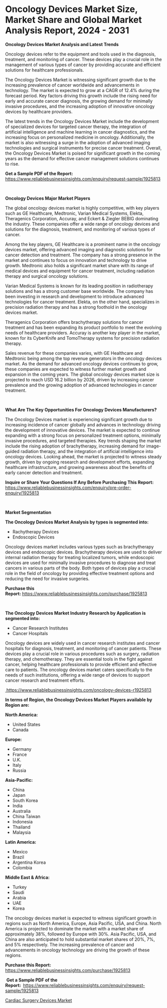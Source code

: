 <p><h1>Oncology Devices Market Size, Market Share and Global Market Analysis Report, 2024 - 2031</h1></p><p><strong>Oncology Devices Market Analysis and Latest Trends</strong></p>
<p><p>Oncology devices refer to the equipment and tools used in the diagnosis, treatment, and monitoring of cancer. These devices play a crucial role in the management of various types of cancer by providing accurate and efficient solutions for healthcare professionals.</p><p>The Oncology Devices Market is witnessing significant growth due to the increasing prevalence of cancer worldwide and advancements in technology. The market is expected to grow at a CAGR of 12.4% during the forecast period. Key factors driving this growth include the rising need for early and accurate cancer diagnosis, the growing demand for minimally invasive procedures, and the increasing adoption of innovative oncology devices by healthcare providers.</p><p>The latest trends in the Oncology Devices Market include the development of specialized devices for targeted cancer therapy, the integration of artificial intelligence and machine learning in cancer diagnostics, and the increasing focus on personalized medicine in oncology. Additionally, the market is also witnessing a surge in the adoption of advanced imaging technologies and surgical instruments for precise cancer treatment. Overall, the Oncology Devices Market is poised for significant growth in the coming years as the demand for effective cancer management solutions continues to rise.</p></p>
<p><strong>Get a Sample PDF of the Report:&nbsp;</strong> <a href="https://www.reliablebusinessinsights.com/enquiry/request-sample/1925813">https://www.reliablebusinessinsights.com/enquiry/request-sample/1925813</a></p>
<p>&nbsp;</p>
<p><strong>Oncology Devices Major Market Players</strong></p>
<p><p>The global oncology devices market is highly competitive, with key players such as GE Healthcare, Medtronic, Varian Medical Systems, Elekta, Theragenics Corporation, Accuray, and Eckert & Ziegler BEBIG dominating the industry. These companies offer a wide range of oncology devices and solutions for the diagnosis, treatment, and monitoring of various types of cancer.</p><p>Among the key players, GE Healthcare is a prominent name in the oncology devices market, offering advanced imaging and diagnostic solutions for cancer detection and treatment. The company has a strong presence in the market and continues to focus on innovation and technology to drive growth. Medtronic also holds a significant market share with its range of medical devices and equipment for cancer treatment, including radiation therapy and surgical oncology solutions.</p><p>Varian Medical Systems is known for its leading position in radiotherapy solutions and has a strong customer base worldwide. The company has been investing in research and development to introduce advanced technologies for cancer treatment. Elekta, on the other hand, specializes in precision radiation therapy and has a strong foothold in the oncology devices market.</p><p>Theragenics Corporation offers brachytherapy solutions for cancer treatment and has been expanding its product portfolio to meet the evolving needs of healthcare providers. Accuray is another key player in the market, known for its CyberKnife and TomoTherapy systems for precision radiation therapy.</p><p>Sales revenue for these companies varies, with GE Healthcare and Medtronic being among the top revenue generators in the oncology devices market. As the demand for advanced oncology devices continues to grow, these companies are expected to witness further market growth and expansion in the coming years. The global oncology devices market size is projected to reach USD 16.2 billion by 2026, driven by increasing cancer prevalence and the growing adoption of advanced technologies in cancer treatment.</p></p>
<p>&nbsp;</p>
<p><strong>What Are The Key Opportunities For Oncology Devices Manufacturers?</strong></p>
<p><p>The Oncology Devices market is experiencing significant growth due to increasing incidence of cancer globally and advances in technology driving the development of innovative devices. The market is expected to continue expanding with a strong focus on personalized treatment options, minimally invasive procedures, and targeted therapies. Key trends shaping the market include the rising adoption of brachytherapy, increasing demand for image-guided radiation therapy, and the integration of artificial intelligence into oncology devices. Looking ahead, the market is projected to witness steady growth, driven by ongoing research and development efforts, expanding healthcare infrastructure, and growing awareness about the benefits of early cancer detection and treatment.</p></p>
<p><strong>Inquire or Share Your Questions If Any Before Purchasing This Report:</strong> <a href="https://www.reliablebusinessinsights.com/enquiry/pre-order-enquiry/1925813">https://www.reliablebusinessinsights.com/enquiry/pre-order-enquiry/1925813</a></p>
<p>&nbsp;</p>
<p><strong>Market Segmentation</strong></p>
<p><strong>The Oncology Devices Market Analysis by types is segmented into:</strong></p>
<p><ul><li>Rachytherapy Devices</li><li>Endoscopic Devices</li></ul></p>
<p><p>Oncology devices market includes various types such as brachytherapy devices and endoscopic devices. Brachytherapy devices are used to deliver internal radiation therapy for treating localized tumors, while endoscopic devices are used for minimally invasive procedures to diagnose and treat cancers in various parts of the body. Both types of devices play a crucial role in the field of oncology by providing effective treatment options and reducing the need for invasive surgeries.</p></p>
<p><strong>Purchase this Report:&nbsp;</strong><a href="https://www.reliablebusinessinsights.com/purchase/1925813">https://www.reliablebusinessinsights.com/purchase/1925813</a></p>
<p>&nbsp;</p>
<p><strong>The Oncology Devices Market Industry Research by Application is segmented into:</strong></p>
<p><ul><li>Cancer Research Institutes</li><li>Cancer Hospitals</li></ul></p>
<p><p>Oncology devices are widely used in cancer research institutes and cancer hospitals for diagnosis, treatment, and monitoring of cancer patients. These devices play a crucial role in various procedures such as surgery, radiation therapy, and chemotherapy. They are essential tools in the fight against cancer, helping healthcare professionals to provide efficient and effective care to patients. The oncology devices market caters specifically to the needs of such institutions, offering a wide range of devices to support cancer research and treatment efforts.</p></p>
<p><a href="https://www.reliablebusinessinsights.com/oncology-devices-r1925813">&nbsp;https://www.reliablebusinessinsights.com/oncology-devices-r1925813</a></p>
<p><strong>In terms of Region, the Oncology Devices Market Players available by Region are:</strong></p>
<p>
    <p> <strong> North America: </strong>
        <ul>
            <li>United States</li>
            <li>Canada</li>
        </ul>
        </p> 
    <p> <strong> Europe: </strong>
        <ul>
            <li>Germany</li>
            <li>France</li>
            <li>U.K.</li>
            <li>Italy</li>
            <li>Russia</li>
        </ul>
        </p> 
    <p> <strong> Asia-Pacific: </strong>
        <ul>
            <li>China</li>
            <li>Japan</li>
            <li>South Korea</li>
            <li>India</li>
            <li>Australia</li>
            <li>China Taiwan</li>
            <li>Indonesia</li>
            <li>Thailand</li>
            <li>Malaysia</li>
        </ul>
        </p> 
    <p> <strong> Latin America: </strong>
        <ul>
            <li>Mexico</li>
            <li>Brazil</li>
            <li>Argentina Korea</li>
            <li>Colombia</li>
        </ul>
        </p> 
    <p> <strong> Middle East & Africa: </strong>
        <ul>
            <li>Turkey</li>
            <li>Saudi</li>
            <li>Arabia</li>
            <li>UAE</li>
            <li>Korea</li>
        </ul>
    </p>
    </p>
<p><p>The oncology devices market is expected to witness significant growth in regions such as North America, Europe, Asia Pacific, USA, and China. North America is projected to dominate the market with a market share of approximately 38%, followed by Europe with 30%. Asia Pacific, USA, and China are also anticipated to hold substantial market shares of 20%, 7%, and 5% respectively. The increasing prevalence of cancer and advancements in oncology technology are driving the growth of these regions.</p></p>
<p><strong>Purchase this Report: </strong><a href="https://www.reliablebusinessinsights.com/purchase/1925813">https://www.reliablebusinessinsights.com/purchase/1925813</a></p>
<p>&nbsp;<strong>Get a Sample PDF of the Report:&nbsp;&nbsp;</strong><a href="https://www.reliablebusinessinsights.com/enquiry/request-sample/1925813">https://www.reliablebusinessinsights.com/enquiry/request-sample/1925813</a></p>
<p><strong></strong></p>
<p><p><a href="https://github.com/hzxpgedq27/Market-Research-Report-List-1/blob/main/cardiac-surgery-devices-market.md">Cardiac Surgery Devices Market</a></p></p>